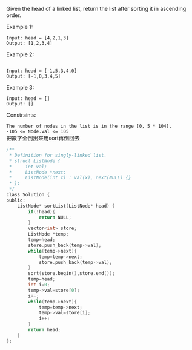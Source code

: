 Given the head of a linked list, return the list after sorting it in ascending order.

 

Example 1:

```
Input: head = [4,2,1,3]
Output: [1,2,3,4]
```
Example 2:
```

Input: head = [-1,5,3,4,0]
Output: [-1,0,3,4,5]
```
Example 3:
```
Input: head = []
Output: []
 ```

Constraints:

``The number of nodes in the list is in the range [0, 5 * 104].``  
``-105 <= Node.val <= 105``  
把數字全倒出來用sort再倒回去
```c
/**
 * Definition for singly-linked list.
 * struct ListNode {
 *     int val;
 *     ListNode *next;
 *     ListNode(int x) : val(x), next(NULL) {}
 * };
 */
class Solution {
public:
    ListNode* sortList(ListNode* head) {
        if(!head){
            return NULL;
        }
        vector<int> store;
        ListNode *temp;
        temp=head;
        store.push_back(temp->val);
        while(temp->next){
            temp=temp->next;
            store.push_back(temp->val);
        }
        sort(store.begin(),store.end());
        temp=head;
        int i=0;
        temp->val=store[0];
        i++;
        while(temp->next){
            temp=temp->next;
            temp->val=store[i];
            i++;
        }
        return head;
    }
};

```

